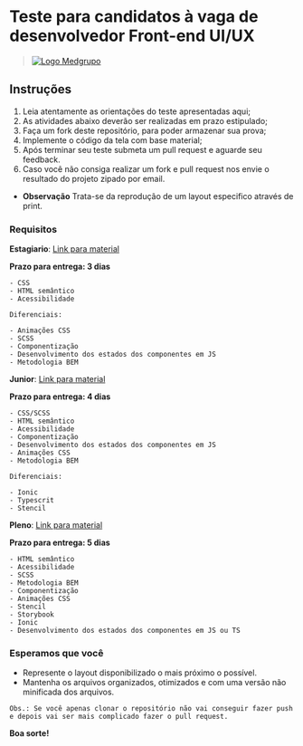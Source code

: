# Teste para candidatos à vaga de desenvolvedor Front-end UI/UX

> [![Logo Medgrupo](https://d1y36np0qkbzyh.cloudfront.net/logo-medgrupo-2.jpg)](http://www.medgrupo.com.br)

## Instruções

1. Leia atentamente as orientações do teste apresentadas aqui;
2. As atividades abaixo deverão ser realizadas em prazo estipulado;
3. Faça um fork deste repositório, para poder armazenar sua prova;
4. Implemente o código da tela com base material;
5. Após terminar seu teste submeta um pull request e aguarde seu feedback.
6. Caso você não consiga realizar um fork e pull request nos envie o resultado do projeto zipado por email.

- **Observação** Trata-se da reprodução de um layout especifico através de print.

### Requisitos

**Estagiario**: [Link para material](https://github.com/MEDGRUPOGIT/Medgrupo-Desenv-Provas/blob/Prova-Front-2022/estagiario/estagiario.png)

**Prazo para entrega: 3 dias**

```
- CSS
- HTML semântico
- Acessibilidade

Diferenciais:

- Animações CSS
- SCSS
- Componentização
- Desenvolvimento dos estados dos componentes em JS
- Metodologia BEM
```

**Junior**: [Link para material](https://github.com/MEDGRUPOGIT/Medgrupo-Desenv-Provas/tree/Prova-Front-2022/junior/junior.png)

**Prazo para entrega: 4 dias**

```
- CSS/SCSS
- HTML semântico
- Acessibilidade
- Componentização
- Desenvolvimento dos estados dos componentes em JS
- Animações CSS
- Metodologia BEM

Diferenciais:

- Ionic
- Typescrit
- Stencil
```

**Pleno**: [Link para material](https://github.com/MEDGRUPOGIT/Medgrupo-Desenv-Provas/tree/Prova-Front-2022/pleno/pleno.png)

**Prazo para entrega: 5 dias**

```
- HTML semântico
- Acessibilidade
- SCSS
- Metodologia BEM
- Componentização
- Animações CSS
- Stencil
- Storybook
- Ionic
- Desenvolvimento dos estados dos componentes em JS ou TS
```

### Esperamos que você

- Represente o layout disponibilizado o mais próximo o possível.
- Mantenha os arquivos organizados, otimizados e com uma versão não minificada dos arquivos.

`Obs.: Se você apenas clonar o repositório não vai conseguir fazer push e depois vai ser mais complicado fazer o pull request.`

**Boa sorte!**
